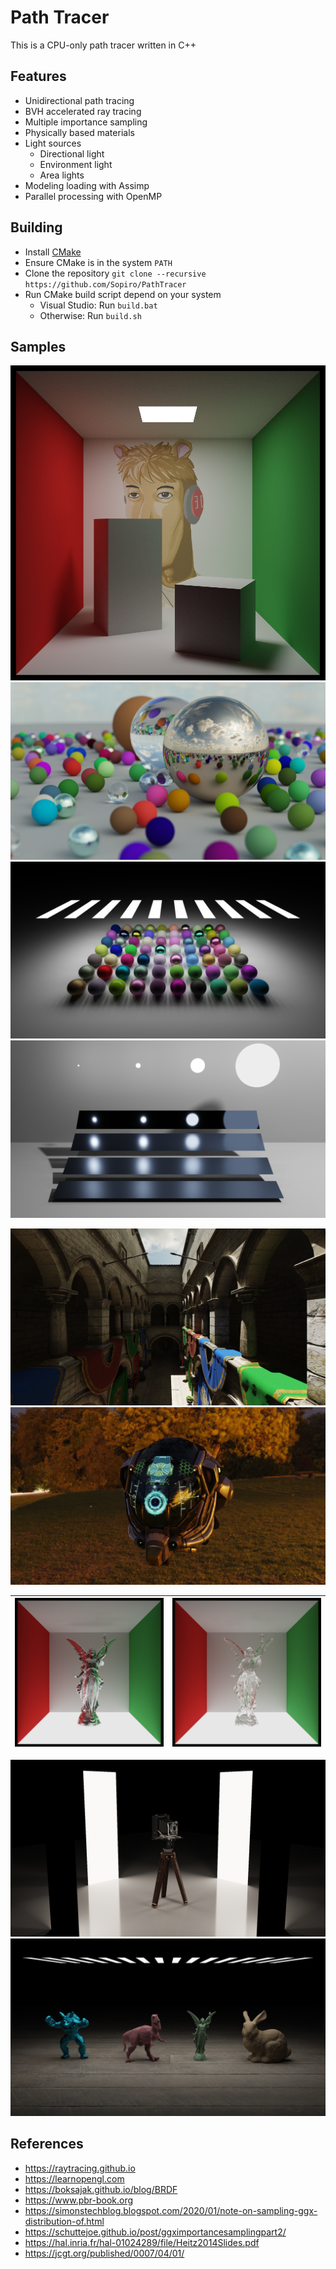 # Path Tracer

This is a CPU-only path tracer written in C++

## Features
- Unidirectional path tracing
- BVH accelerated ray tracing
- Multiple importance sampling
- Physically based materials
- Light sources
  - Directional light
  - Environment light
  - Area lights
- Modeling loading with Assimp
- Parallel processing with OpenMP

## Building
- Install [CMake](https://cmake.org/install/)
- Ensure CMake is in the system `PATH`
- Clone the repository `git clone --recursive https://github.com/Sopiro/PathTracer`
- Run CMake build script depend on your system
  - Visual Studio: Run `build.bat`
  - Otherwise: Run `build.sh`
  
## Samples
![CornellBox](.github/image/render_1000x1000_s1024_d2147483647_t327.607s.png)
![RTIOW](.github/image/render_1920x1080_s1080_d2147483647_t263.396s.png)
![Materials](.github/image/render_1920x1080_s2048_d2147483647_t885.34s.png)
![MIS](.github/image/render_1920x1080_s128_d2147483647_t191.966s.png)
<!-- ![MIS_wak](.github/image/render_1920x1080_s128_d2147483647_t141.974s.png) -->
![Sponza](.github/image/render_1920x1080_s1024_d2147483647_t4680.33s.png)
![DamagedHelmet](.github/image/render_1920x1080_s1024_d2147483647_t134.453s.png)

|![Lucy1](.github/image/render_1000x1000_s1024_d2147483647_t524.58s.png)|![Lucy2](.github/image/render_1000x1000_s1024_d2147483647_t663.434s.png)|
|--|--|


![AntiqueCamera](.github/image/render_1920x1080_s1024_d2147483647_t233.835s.png)
![StanfordModels](.github/image/render_1920x1080_s1024_d2147483647_t490.157s.png)

## References
- https://raytracing.github.io
- https://learnopengl.com
- https://boksajak.github.io/blog/BRDF
- https://www.pbr-book.org
- https://simonstechblog.blogspot.com/2020/01/note-on-sampling-ggx-distribution-of.html
- https://schuttejoe.github.io/post/ggximportancesamplingpart2/
- https://hal.inria.fr/hal-01024289/file/Heitz2014Slides.pdf
- https://jcgt.org/published/0007/04/01/
